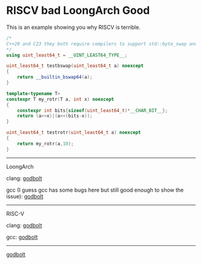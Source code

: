 # RISCV bad LoongArch Good
This is an example showing you why RISCV is terrible.

```cpp
/*
C++20 and C23 they both require compilers to support std::byte_swap and std::rotr
*/
using uint_least64_t = __UINT_LEAST64_TYPE__;

uint_least64_t testbswap(uint_least64_t a) noexcept
{
    return __builtin_bswap64(a);
}

template<typename T>
constexpr T my_rotr(T a, int x) noexcept
{
    constexpr int bits{sizeof(uint_least64_t)*__CHAR_BIT__};
    return (a>>x)|(a<<(bits-x));
}

uint_least64_t testrotr(uint_least64_t a) noexcept
{
    return my_rotr(a,10);
}
```
---

LoongArch

clang: [godbolt](https://godbolt.org/z/xv3brnzvc)

gcc (I guess gcc has some bugs here but still good enough to show the issue): [godbolt](https://godbolt.org/z/bYvq7b8cs)

---
RISC-V

clang: [godbolt](https://godbolt.org/z/x774GvMx4)

gcc: [godbolt](https://godbolt.org/z/hTj9c3r63)


---
[godbolt](https://godbolt.org/z/ncGdnxqEf)
